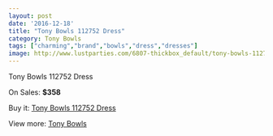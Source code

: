 ```yaml
---
layout: post
date: '2016-12-18'
title: "Tony Bowls 112752 Dress"
category: Tony Bowls
tags: ["charming","brand","bowls","dress","dresses"]
image: http://www.lustparties.com/6807-thickbox_default/tony-bowls-112752-dress.jpg
---
```

Tony Bowls 112752 Dress

On Sales: **$358**
<a href="https://www.lustparties.com/en/tony-bowls/2338-tony-bowls-112752-dress.html"><amp-img layout="responsive" width="600" height="600" src="//www.lustparties.com/6807-thickbox_default/tony-bowls-112752-dress.jpg" alt="Tony Bowls 112752 Dress 0" /></a>
<a href="https://www.lustparties.com/en/tony-bowls/2338-tony-bowls-112752-dress.html"><amp-img layout="responsive" width="600" height="600" src="//www.lustparties.com/6808-thickbox_default/tony-bowls-112752-dress.jpg" alt="Tony Bowls 112752 Dress 1" /></a>
<a href="https://www.lustparties.com/en/tony-bowls/2338-tony-bowls-112752-dress.html"><amp-img layout="responsive" width="600" height="600" src="//www.lustparties.com/6809-thickbox_default/tony-bowls-112752-dress.jpg" alt="Tony Bowls 112752 Dress 2" /></a>

Buy it: [Tony Bowls 112752 Dress](https://www.lustparties.com/en/tony-bowls/2338-tony-bowls-112752-dress.html "Tony Bowls 112752 Dress")

View more: [Tony Bowls](https://www.lustparties.com/en/5-tony-bowls "Tony Bowls")